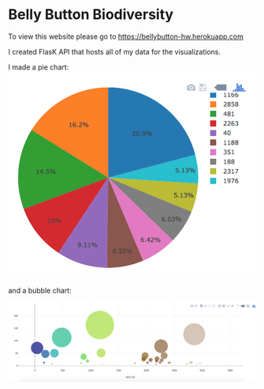 # Belly Button Biodiversity

To view this website please go to https://bellybutton-hw.herokuapp.com

I created FlasK API that hosts all of my data for the visualizations.

I made a pie chart:
  ![PIE Chart](Images/pie_chart.png)

and a bubble chart:

  ![Bubble Chart](Images/bubble_chart.png)



